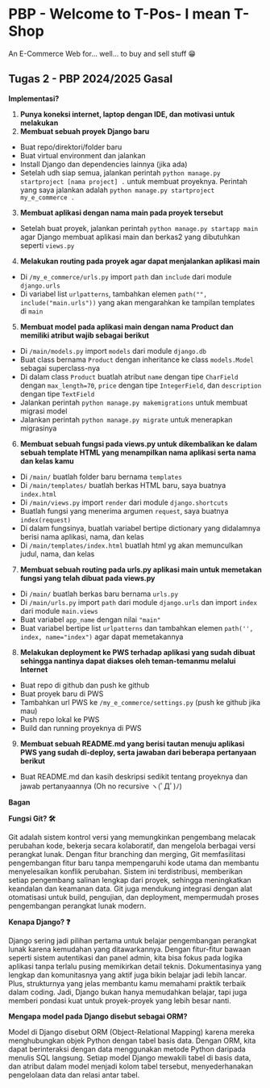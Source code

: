 # PBP - Welcome to T-Pos- I mean T-Shop
An E-Commerce Web for... well... to buy and sell stuff 😁

## Tugas 2 - PBP 2024/2025 Gasal
**Implementasi?**
1. **Punya koneksi internet, laptop dengan IDE, dan motivasi untuk melakukan**
2. **Membuat sebuah proyek Django baru**
- Buat repo/direktori/folder baru
- Buat virtual environment dan jalankan
- Install Django dan dependencies lainnya (jika ada)
- Setelah udh siap semua, jalankan perintah `python manage.py startproject [nama project] .` untuk membuat proyeknya. Perintah yang saya jalankan adalah `python manage.py startproject my_e_commerce .`
3. **Membuat aplikasi dengan nama main pada proyek tersebut**
- Setelah buat proyek, jalankan perintah `python manage.py startapp main` agar Django membuat aplikasi main dan berkas2 yang dibutuhkan seperti `views.py`
4. **Melakukan routing pada proyek agar dapat menjalankan aplikasi main**
- Di `/my_e_commerce/urls.py` import `path` dan `include` dari module `django.urls`
- Di variabel list `urlpatterns`, tambahkan elemen `path("", include("main.urls"))` yang akan mengarahkan ke tampilan templates di `main`
5. **Membuat model pada aplikasi main dengan nama Product dan memiliki atribut wajib sebagai berikut**
- Di `/main/models.py` import `models` dari module `django.db`
- Buat class bernama `Product` dengan inheritance ke class `models.Model` sebagai superclass-nya
- Di dalam class `Product` buatlah atribut `name` dengan tipe `CharField` dengan `max_length=70`, `price` dengan tipe `IntegerField`, dan `description` dengan tipe `TextField`
- Jalankan perintah `python manage.py makemigrations` untuk membuat migrasi model
- Jalankan perintah `python manage.py migrate` untuk menerapkan migrasinya
6. **Membuat sebuah fungsi pada views.py untuk dikembalikan ke dalam sebuah template HTML yang menampilkan nama aplikasi serta nama dan kelas kamu**
- Di `/main/` buatlah folder baru bernama `templates`
- Di `/main/templates/` buatlah berkas HTML baru, saya buatnya `index.html`
- Di `/main/views.py` import `render` dari module `django.shortcuts`
- Buatlah fungsi yang menerima argumen `request`, saya buatnya `index(request)`
- Di dalam fungsinya, buatlah variabel bertipe dictionary yang didalamnya berisi nama aplikasi, nama, dan kelas
- Di `/main/templates/index.html` buatlah html yg akan memunculkan judul, nama, dan kelas
7. **Membuat sebuah routing pada urls.py aplikasi main untuk memetakan fungsi yang telah dibuat pada views.py**
- Di `/main/` buatlah berkas baru bernama `urls.py`
- Di `/main/urls.py` import `path` dari module `django.urls` dan import `index` dari module `main.views`
- Buat variabel `app_name` dengan nilai `"main"`
- Buat variabel bertipe list `urlpatterns` dan tambahkan elemen `path('', index, name="index")` agar dapat memetakannya
8. **Melakukan deployment ke PWS terhadap aplikasi yang sudah dibuat sehingga nantinya dapat diakses oleh teman-temanmu melalui Internet**
- Buat repo di github dan push ke github
- Buat proyek baru di PWS
- Tambahkan url PWS ke `/my_e_commerce/settings.py` (push ke github jika mau)
- Push repo lokal ke PWS
- Build dan running proyeknya di PWS
9. **Membuat sebuah README.md yang berisi tautan menuju aplikasi PWS yang sudah di-deploy, serta jawaban dari beberapa pertanyaan berikut**
- Buat README.md dan kasih deskripsi sedikit tentang proyeknya dan jawab pertanyaannya (Oh no recursive ヽ(ﾟДﾟ)ﾉ)

**Bagan**

**Fungsi Git? 🛠️**

Git adalah sistem kontrol versi yang memungkinkan pengembang melacak perubahan kode, bekerja secara kolaboratif, dan mengelola berbagai versi perangkat lunak. Dengan fitur branching dan merging, Git memfasilitasi pengembangan fitur baru tanpa mempengaruhi kode utama dan membantu menyelesaikan konflik perubahan. Sistem ini terdistribusi, memberikan setiap pengembang salinan lengkap dari proyek, sehingga meningkatkan keandalan dan keamanan data. Git juga mendukung integrasi dengan alat otomatisasi untuk build, pengujian, dan deployment, mempermudah proses pengembangan perangkat lunak modern.

**Kenapa Django? ❓**

Django sering jadi pilihan pertama untuk belajar pengembangan perangkat lunak karena kemudahan yang ditawarkannya. Dengan fitur-fitur bawaan seperti sistem autentikasi dan panel admin, kita bisa fokus pada logika aplikasi tanpa terlalu pusing memikirkan detail teknis. Dokumentasinya yang lengkap dan komunitasnya yang aktif juga bikin belajar jadi lebih lancar. Plus, strukturnya yang jelas membantu kamu memahami praktik terbaik dalam coding. Jadi, Django bukan hanya memudahkan belajar, tapi juga memberi pondasi kuat untuk proyek-proyek yang lebih besar nanti.

**Mengapa model pada Django disebut sebagai ORM?**

Model di Django disebut ORM (Object-Relational Mapping) karena mereka menghubungkan objek Python dengan tabel basis data. Dengan ORM, kita dapat berinteraksi dengan data menggunakan metode Python daripada menulis SQL langsung. Setiap model Django mewakili tabel di basis data, dan atribut dalam model menjadi kolom tabel tersebut, menyederhanakan pengelolaan data dan relasi antar tabel.